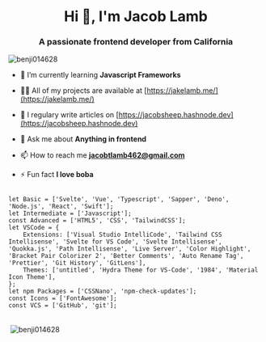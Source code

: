 <h1 align="center">Hi 👋, I'm Jacob Lamb</h1>
<h3 align="center">A passionate frontend developer from California</h3>

<p align="left"> <img src="https://komarev.com/ghpvc/?username=benji014628" alt="benji014628" /> </p>

- 🌱 I’m currently learning **Javascript Frameworks**

- 👨‍💻 All of my projects are available at [https://jakelamb.me/](https://jakelamb.me/)

- 📝 I regulary write articles on [https://jacobsheep.hashnode.dev](https://jacobsheep.hashnode.dev)

- 💬 Ask me about **Anything in frontend**

- 📫 How to reach me **jacobtlamb462@gmail.com**

- ⚡ Fun fact **I love boba**

<pre>
<code>
let Basic = ['Svelte', 'Vue', 'Typescript', 'Sapper', 'Deno', 'Node.js', 'React', 'Swift'];
let Intermediate = ['Javascript'];
const Advanced = ['HTML5', 'CSS', 'TailwindCSS'];
let VSCode = &#123;
	Extensions: ['Visual Studio IntelliCode', 'Tailwind CSS Intellisense', 'Svelte for VS Code', 'Svelte Intellisense', 'Quokka.js', 'Path Intellisense', 'Live Server', 'Color Highlight', 'Bracket Pair Colorizer 2', 'Better Comments', 'Auto Rename Tag', 'Prettier', 'Git History', 'GitLens'],
	Themes: ['untitled', 'Hydra Theme for VS-Code', '1984', 'Material Icon Theme'],
&#125;;
let npm Packages = ['CSSNano', 'npm-check-updates'];
const Icons = ['FontAwesome'];
const VCS = ['GitHub', 'git'];
</code>
</pre>

<p>&nbsp;<img align="center" src="https://github-readme-stats.vercel.app/api?username=benji014628&show_icons=true" alt="benji014628" /></p>
